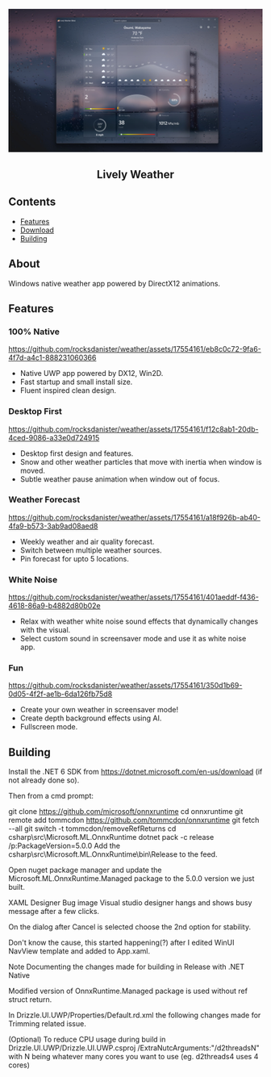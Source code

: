 <p align="center">
  <img alt="Lively Weather logo" src="resources/hero.jpg" width="650" />
  <h2 align="center">Lively Weather</h2>
</p>


## Contents

- [Features](#features)
- [Download](#download)
- [Building](#building)

## About

Windows native weather app powered by DirectX12 animations.

## Features

### 100% Native
https://github.com/rocksdanister/weather/assets/17554161/eb8c0c72-9fa6-4f7d-a4c1-888231060366

- Native UWP app powered by DX12, Win2D.
- Fast startup and small install size.
- Fluent inspired clean design.
### Desktop First
https://github.com/rocksdanister/weather/assets/17554161/f12c8ab1-20db-4ced-9086-a33e0d724915

- Desktop first design and features.
- Snow and other weather particles that move with inertia when window is moved. 
- Subtle weather pause animation when window out of focus.
### Weather Forecast
https://github.com/rocksdanister/weather/assets/17554161/a18f926b-ab40-4fa9-b573-3ab9ad08aed8

 - Weekly weather and air quality forecast.
 - Switch between multiple weather sources.
 - Pin forecast for upto 5 locations.
### White Noise
https://github.com/rocksdanister/weather/assets/17554161/401aeddf-f436-4618-86a9-b4882d80b02e

- Relax with weather white noise sound effects that dynamically changes with the visual.
- Select custom sound in screensaver mode and use it as white noise app.
 ### Fun
https://github.com/rocksdanister/weather/assets/17554161/350d1b69-0d05-4f2f-ae1b-6da126fb75d8

- Create your own weather in screensaver mode!
- Create depth background effects using AI.
- Fullscreen mode.


## Building

Install the .NET 6 SDK from https://dotnet.microsoft.com/en-us/download (if not already done so).

Then from a cmd prompt:

git clone https://github.com/microsoft/onnxruntime
cd onnxruntime
git remote add tommcdon https://github.com/tommcdon/onnxruntime
git fetch --all
git switch -t tommcdon/removeRefReturns
cd csharp\src\Microsoft.ML.OnnxRuntime
dotnet pack -c release /p:PackageVersion=5.0.0
Add the csharp\src\Microsoft.ML.OnnxRuntime\bin\Release to the feed.

Open nuget package manager and update the Microsoft.ML.OnnxRuntime.Managed package to the 5.0.0 version we just built.

XAML Designer Bug
image
Visual studio designer hangs and shows busy message after a few clicks.

On the dialog after Cancel is selected choose the 2nd option for stability.

Don't know the cause, this started happening(?) after I edited WinUI NavView template and added to App.xaml.

Note
Documenting the changes made for building in Release with .NET Native

Modified version of OnnxRuntime.Managed package is used without ref struct return.

In Drizzle.UI.UWP/Properties/Default.rd.xml the following changes made for Trimming related issue.

<Assembly Dynamic="Required All" Name="Microsoft.Extensions.Options"/>
<Assembly Dynamic="Required All" Name="Microsoft.Extensions.Logging"/>
<Assembly Dynamic="Required All" Name="Microsoft.Extensions.Http"/>
(Optional) To reduce CPU usage during build in Drizzle.UI.UWP/Drizzle.UI.UWP.csproj
<IlcParameters>/ExtraNutcArguments:"/d2threadsN"</IlcParameters>
with N being whatever many cores you want to use (eg. d2threads4 uses 4 cores)
